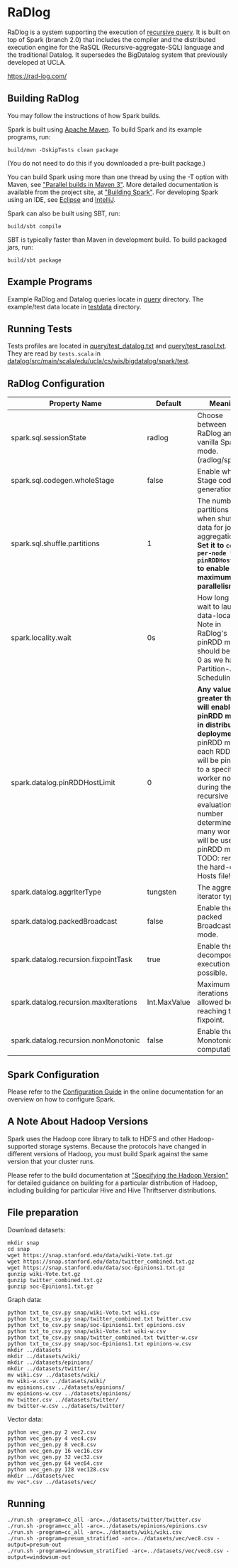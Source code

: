 # RaDlog

RaDlog is a system supporting the execution of [recursive query](https://en.wikipedia.org/wiki/Hierarchical_and_recursive_queries_in_SQL).
It is built on top of Spark (branch 2.0) that includes the compiler
and the distributed execution engine for the RaSQL (Recursive-aggregate-SQL)
language and the traditional Datalog. It supersedes the BigDatalog system
that previously developed at UCLA.

<https://rad-log.com/>

## Building RaDlog

You may follow the instructions of how Spark builds.

Spark is built using [Apache Maven](http://maven.apache.org/).
To build Spark and its example programs, run:

    build/mvn -DskipTests clean package

(You do not need to do this if you downloaded a pre-built package.)

You can build Spark using more than one thread by using the -T option with Maven, see ["Parallel builds in Maven 3"](https://cwiki.apache.org/confluence/display/MAVEN/Parallel+builds+in+Maven+3).
More detailed documentation is available from the project site, at
["Building Spark"](http://spark.apache.org/docs/latest/building-spark.html).
For developing Spark using an IDE, see [Eclipse](https://cwiki.apache.org/confluence/display/SPARK/Useful+Developer+Tools#UsefulDeveloperTools-Eclipse)
and [IntelliJ](https://cwiki.apache.org/confluence/display/SPARK/Useful+Developer+Tools#UsefulDeveloperTools-IntelliJ).

Spark can also be built using SBT, run:

    build/sbt compile

SBT is typically faster than Maven in development build.
To build packaged jars, run:

    build/sbt package
     
## Example Programs

Example RaDlog and Datalog queries locate in [query](query) directory.
The example/test data locate in [testdata](testdata) directory.

## Running Tests

Tests profiles are located in [query/test_datalog.txt](query/test_datalog.txt) and [query/test_rasql.txt](query/test_rasql.txt). They are read by `tests.scala` in [datalog/src/main/scala/edu/ucla/cs/wis/bigdatalog/spark/test](datalog/src/main/scala/edu/ucla/cs/wis/bigdatalog/spark/test).

## RaDlog Configuration

Property Name | Default | Meaning
------------- | -------------| -------------
spark.sql.sessionState|radlog|Choose between RaDlog and vanilla Spark mode. (radlog/spark)
spark.sql.codegen.wholeStage|false|Enable whole Stage code generation.
spark.sql.shuffle.partitions|1|The number of partitions to use when shuffling data for joins or aggregations. **Set it to `cores-per-node * pinRDDHostLimit` to enable the maximum parallelism.**
spark.locality.wait|0s|How long to wait to launch a data-local task. Note in RaDlog's pinRDD mode, it should be set to 0 as we have Partition-Aware Scheduling.
spark.datalog.pinRDDHostLimit|0|**Any value greater than 0 will enable the pinRDD mode in distributed deployment.** In pinRDD mode, each RDD split will be pinned to a specific worker node during the recursive evaluation. This number determines how many workers will be used in pinRDD mode. TODO: remove the hard-coded Hosts file!!!
spark.datalog.aggrIterType|tungsten|The aggregate iterator type.
spark.datalog.packedBroadcast|false|Enable the packed Broadcast mode.
spark.datalog.recursion.fixpointTask|true|Enable the decomposed execution when possible.
spark.datalog.recursion.maxIterations|Int.MaxValue|Maximum iterations allowed before reaching the fixpoint.
spark.datalog.recursion.nonMonotonic|false|Enable the non-Monotonic computation.

## Spark Configuration

Please refer to the [Configuration Guide](http://spark.apache.org/docs/latest/configuration.html)
in the online documentation for an overview on how to configure Spark.

## A Note About Hadoop Versions

Spark uses the Hadoop core library to talk to HDFS and other Hadoop-supported
storage systems. Because the protocols have changed in different versions of
Hadoop, you must build Spark against the same version that your cluster runs.

Please refer to the build documentation at
["Specifying the Hadoop Version"](http://spark.apache.org/docs/latest/building-spark.html#specifying-the-hadoop-version)
for detailed guidance on building for a particular distribution of Hadoop, including
building for particular Hive and Hive Thriftserver distributions.

## File preparation

Download datasets:

```
mkdir snap
cd snap
wget https://snap.stanford.edu/data/wiki-Vote.txt.gz
wget https://snap.stanford.edu/data/twitter_combined.txt.gz
wget https://snap.stanford.edu/data/soc-Epinions1.txt.gz
gunzip wiki-Vote.txt.gz
gunzip twitter_combined.txt.gz
gunzip soc-Epinions1.txt.gz
```

Graph data:

```
python txt_to_csv.py snap/wiki-Vote.txt wiki.csv
python txt_to_csv.py snap/twitter_combined.txt twitter.csv
python txt_to_csv.py snap/soc-Epinions1.txt epinions.csv
python txt_to_csv.py snap/wiki-Vote.txt wiki-w.csv
python txt_to_csv.py snap/twitter_combined.txt twitter-w.csv
python txt_to_csv.py snap/soc-Epinions1.txt epinions-w.csv
mkdir ../datasets
mkdir ../datasets/wiki/
mkdir ../datasets/epinions/
mkdir ../datasets/twitter/
mv wiki.csv ../datasets/wiki/
mv wiki-w.csv ../datasets/wiki/
mv epinions.csv ../datasets/epinions/
mv epinions-w.csv ../datasets/epinions/
mv twitter.csv ../datasets/twitter/
mv twitter-w.csv ../datasets/twitter/
```

Vector data:

```
python vec_gen.py 2 vec2.csv
python vec_gen.py 4 vec4.csv
python vec_gen.py 8 vec8.csv
python vec_gen.py 16 vec16.csv
python vec_gen.py 32 vec32.csv
python vec_gen.py 64 vec64.csv
python vec_gen.py 128 vec128.csv
mkdir ../datasets/vec
mv vec*.csv ../datasets/vec/
```


## Running

```
./run.sh -program=cc_all -arc=../datasets/twitter/twitter.csv
./run.sh -program=cc_all -arc=../datasets/epinions/epinions.csv
./run.sh -program=cc_all -arc=../datasets/wiki/wiki.csv
./run.sh -program=presum_stratified -arc=../datasets/vec/vec8.csv -output=presum-out
./run.sh -program=windowsum_stratified -arc=../datasets/vec/vec8.csv -output=windowsum-out
```